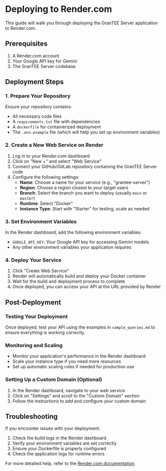 # Deploying to Render.com

This guide will walk you through deploying the GranTEE Server application to Render.com.

## Prerequisites

1. A Render.com account
2. Your Google API key for Gemini
3. The GranTEE Server codebase

## Deployment Steps

### 1. Prepare Your Repository

Ensure your repository contains:
- All necessary code files
- A `requirements.txt` file with dependencies
- A `dockerfile` for containerized deployment
- The `.env.example` file (which will help you set up environment variables)

### 2. Create a New Web Service on Render

1. Log in to your Render.com dashboard
2. Click on "New +" and select "Web Service"
3. Connect your GitHub/GitLab repository containing the GranTEE Server code
4. Configure the following settings:
   - **Name**: Choose a name for your service (e.g., "grantee-server")
   - **Region**: Choose a region closest to your target users
   - **Branch**: Select the branch you want to deploy (usually `main` or `master`)
   - **Runtime**: Select "Docker"
   - **Instance Type**: Start with "Starter" for testing, scale as needed

### 3. Set Environment Variables

In the Render dashboard, add the following environment variables:
- `GOOGLE_API_KEY`: Your Google API key for accessing Gemini models
- Any other environment variables your application requires

### 4. Deploy Your Service

1. Click "Create Web Service"
2. Render will automatically build and deploy your Docker container
3. Wait for the build and deployment process to complete
4. Once deployed, you can access your API at the URL provided by Render

## Post-Deployment

### Testing Your Deployment

Once deployed, test your API using the examples in `sample_queries.md` to ensure everything is working correctly.

### Monitoring and Scaling

- Monitor your application's performance in the Render dashboard
- Scale your instance type if you need more resources
- Set up automatic scaling rules if needed for production use

### Setting Up a Custom Domain (Optional)

1. In the Render dashboard, navigate to your web service
2. Click on "Settings" and scroll to the "Custom Domain" section
3. Follow the instructions to add and configure your custom domain

## Troubleshooting

If you encounter issues with your deployment:

1. Check the build logs in the Render dashboard
2. Verify your environment variables are set correctly
3. Ensure your Dockerfile is properly configured
4. Check the application logs for runtime errors

For more detailed help, refer to the [Render.com documentation](https://render.com/docs). 